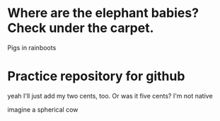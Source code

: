 # Where are the elephant babies? Check under the carpet.

Pigs in rainboots

# Practice repository for github



yeah I'll just add my two cents, too. Or was it five cents? I'm not native

imagine a spherical cow 